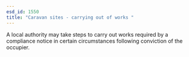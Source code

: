 ```yaml
---
esd_id: 1550
title: "Caravan sites - carrying out of works "
---
```


A local authority may take steps to carry out works required by a compliance notice in certain circumstances following conviction of the occupier. 


